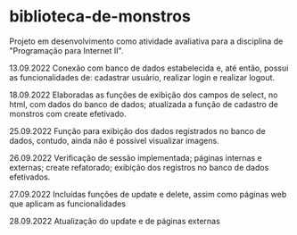 # biblioteca-de-monstros

Projeto em desenvolvimento como atividade avaliativa para a disciplina de "Programação para Internet II".

13.09.2022
Conexão com banco de dados estabelecida e, até então, possui as funcionalidades de: cadastrar usuário, realizar login e realizar logout.

18.09.2022
Elaboradas as funções de exibição dos campos de select, no html, com dados do banco de dados; atualizada a função de cadastro de monstros com create efetivado.

25.09.2022 
Função para exibição dos dados registrados no banco de dados, contudo, ainda não é possível visualizar imagens.

26.09.2022
Verificação de sessão implementada; páginas internas e externas; create refatorado; exibição dos registros no banco de dados efetivados.

27.09.2022
Incluídas funções de update e delete, assim como páginas web que aplicam as funcionalidades

28.09.2022
Atualização do update e de páginas externas
